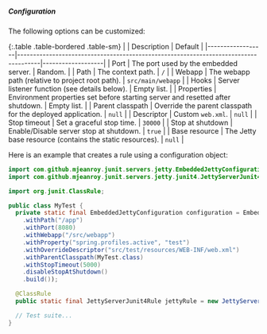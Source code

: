 ##### Configuration

The following options can be customized:

{:.table .table-bordered .table-sm}
|                  | Description                                                                         | Default           |
|------------------|-------------------------------------------------------------------------------------|-------------------|
| Port             | The port used by the embedded server.                                               | Random.           |
| Path             | The context path.                                                                   | `/`               |
| Webapp           | The webapp path (relative to project root path).                                    | `src/main/webapp` |
| Hooks            | Server listener function (see details below).                                       | Empty list.       |
| Properties       | Environment properties set before starting server and resetted after shutdown.      | Empty list.       |
| Parent classpath | Override the parent classpath for the deployed application.                         | `null`            |
| Descriptor       | Custom `web.xml`.                                                                   | `null`            |
| Stop timeout     | Set a graceful stop time.                                                           | `30000`           |
| Stop at shutdown | Enable/Disable server stop at shutdown.                                             | `true`            |
| Base resource    | The Jetty base resource (contains the static resources).                            | `null`            |

Here is an example that creates a rule using a configuration object:

```java
import com.github.mjeanroy.junit.servers.jetty.EmbeddedJettyConfiguration;
import com.github.mjeanroy.junit.servers.jetty.junit4.JettyServerJunit4Rule;

import org.junit.ClassRule;

public class MyTest {
  private static final EmbeddedJettyConfiguration configuration = EmbeddedJettyConfiguration.builder()
    .withPath("/app")
    .withPort(8080)
    .withWebapp("/src/webapp")
    .withProperty("spring.profiles.active", "test")
    .withOverrideDescriptor("src/test/resources/WEB-INF/web.xml")
    .withParentClasspath(MyTest.class)
    .withStopTimeout(5000)
    .disableStopAtShutdown()
    .build());

  @ClassRule
  public static final JettyServerJunit4Rule jettyRule = new JettyServerJunit4Rule(configuration);

  // Test suite...
}
```
